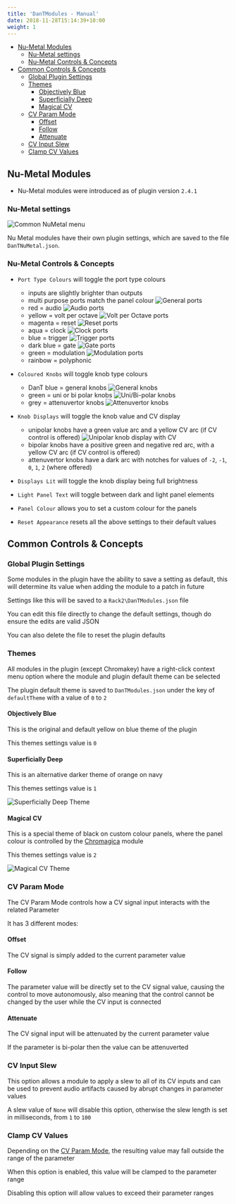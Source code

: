 ```yaml
---
title: 'DanTModules - Manual'
date: 2018-11-28T15:14:39+10:00
weight: 1
---
```


- [Nu-Metal Modules](#nu-metal-modules)
  - [Nu-Metal settings](#nu-metal-settings)
  - [Nu-Metal Controls \& Concepts](#nu-metal-controls--concepts)
- [Common Controls \& Concepts](#common-controls--concepts)
  - [Global Plugin Settings](#global-plugin-settings)
  - [Themes](#themes)
    - [Objectively Blue](#objectively-blue)
    - [Superficially Deep](#superficially-deep)
    - [Magical CV](#magical-cv)
  - [CV Param Mode](#cv-param-mode)
    - [Offset](#offset)
    - [Follow](#follow)
    - [Attenuate](#attenuate)
  - [CV Input Slew](#cv-input-slew)
  - [Clamp CV Values](#clamp-cv-values)

## Nu-Metal Modules

* Nu-Metal modules were introduced as of plugin version `2.4.1`

### Nu-Metal settings

![Common NuMetal menu](/DanTModules-Manual/images/numetal-menu.png)

Nu Metal modules have their own plugin settings, which are saved to the file `DanTNuMetal.json`.

### Nu-Metal Controls & Concepts

* `Port Type Colours` will toggle the port type colours
  * inputs are slightly brighter than outputs
  * multi purpose ports match the panel colour
    ![General ports](/DanTModules-Manual/images/nm-p-any.png)
  * red = audio ![Audio ports](/DanTModules-Manual/images/nm-p-aud.png)
  * yellow = volt per octave ![Volt per Octave ports](/DanTModules-Manual/images/nm-p-vpo.png)
  * magenta = reset ![Reset ports](/DanTModules-Manual/images/nm-p-rst.png)
  * aqua = clock ![Clock ports](/DanTModules-Manual/images/nm-p-clk.png)
  * blue = trigger ![Trigger ports](/DanTModules-Manual/images/nm-p-trg.png)
  * dark blue = gate ![Gate ports](/DanTModules-Manual/images/nm-p-gat.png)
  * green = modulation ![Modulation ports](/DanTModules-Manual/images/nm-p-mod.png)
  * rainbow = polyphonic

* `Coloured Knobs` will toggle knob type colours
  * DanT blue = general knobs ![General knobs](/DanTModules-Manual/images/nm-k-any.png)
  * green = uni or bi polar knobs ![Uni/Bi-polar knobs](/DanTModules-Manual/images/nm-k-pol.png)
  * grey = attenuvertor knobs ![Attenuvertor knobs](/DanTModules-Manual/images/nm-k-att.png)

* `Knob Displays` will toggle the knob value and CV display
  * unipolar knobs have a green value arc and a yellow CV arc (if CV control is offered)
    ![Unipolar knob display with CV](/DanTModules-Manual/images/dant-nm-uni-kd.gif)
  * bipolar knobs have a positive green and negative red arc, with a yellow CV arc (if CV control is
    offered)
  * attenuvertor knobs have a dark arc with notches for values of `-2`, `-1`, `0`, `1`, `2` (where
    offered)

* `Displays Lit` will toggle the knob display being full brightness

* `Light Panel Text` will toggle between dark and light panel elements

* `Panel Colour` allows you to set a custom colour for the panels

* `Reset Appearance` resets all the above settings to their default values

## Common Controls & Concepts

### Global Plugin Settings

Some modules in the plugin have the ability to save a setting as default, this will determine its
value when adding the module to a patch in future

Settings like this will be saved to a `Rack2\DanTModules.json` file

You can edit this file directly to change the default settings, though do ensure the edits are valid
JSON

You can also delete the file to reset the plugin defaults

### Themes

All modules in the plugin (except Chromakey) have a right-click context menu option where the module
and plugin default theme can be selected

The plugin default theme is saved to `DanTModules.json` under the key of `defaultTheme` with a value
of `0` to `2`

#### Objectively Blue

This is the original and default yellow on blue theme of the plugin

This themes settings value is `0`

#### Superficially Deep

This is an alternative darker theme of orange on navy

This themes settings value is `1`

![Superficially Deep Theme](/DanTModules-Manual/images/dantmodules-deep.png)

#### Magical CV

This is a special theme of black on custom colour panels, where the panel colour is controlled by
the [Chromagica](DanTModules-Manual/chromagica/) module

This themes settings value is `2`

![Magical CV Theme](/DanTModules-Manual/images/dantmodules-magic.png)

### CV Param Mode

The CV Param Mode controls how a CV signal input interacts with the related Parameter

It has 3 different modes:

#### Offset

The CV signal is simply added to the current parameter value

#### Follow

The parameter value will be directly set to the CV signal value, causing the control to move
autonomously, also meaning that the control cannot be changed by the user while the CV input is
connected

#### Attenuate

The CV signal input will be attenuated by the current parameter value

If the parameter is bi-polar then the value can be attenuverted

### CV Input Slew

This option allows a module to apply a slew to all of its CV inputs and can be used to prevent audio
artifacts caused by abrupt changes in parameter values

A slew value of `None` will disable this option, otherwise the slew length is set in milliseconds,
from `1` to `100`

### Clamp CV Values

Depending on the [CV Param Mode](#cv-param-mode), the resulting value may fall outside the range of
the parameter

When this option is enabled, this value will be clamped to the parameter range

Disabling this option will allow values to exceed their parameter ranges
